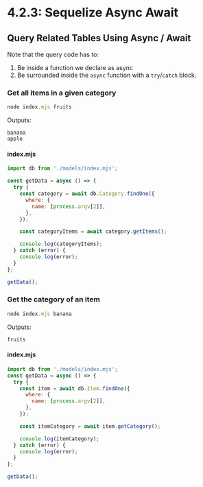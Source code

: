 # 4.2.3: Sequelize Async Await

## Query Related Tables Using Async / Await

Note that the query code has to:

1. Be inside a function we declare as async
2. Be surrounded inside the `async` function with a `try`/`catch` block.

### Get all items in a given category

```javascript
node index.mjs fruits
```

Outputs:

```text
banana
apple
```

#### index.mjs

```javascript
import db from './models/index.mjs';

const getData = async () => {
  try {
    const category = await db.Category.findOne({
      where: {
        name: [process.argv[2]],
      },
    });

    const categoryItems = await category.getItems();

    console.log(categoryItems);
  } catch (error) {
    console.log(error);
  }
};

getData();
```

### Get the category of an item

```javascript
node index.mjs banana
```

Outputs:

```text
fruits
```

#### index.mjs

```javascript
import db from './models/index.mjs';
const getData = async () => {
  try {
    const item = await db.Item.findOne({
      where: {
        name: [process.argv[2]],
      },
    });

    const itemCategory = await item.getCategory();

    console.log(itemCategory);
  } catch (error) {
    console.log(error);
  }
};

getData();
```
